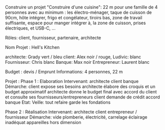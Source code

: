 Construire un projet "Construire d'une cuisine": 22 m pour une famille de 4 personnes avec au minimum : les électro-ménager, taque de cuisson de 90cm, hôte intégrer, frigo et congélateur, tiroirs bas, zone de travail suffisante, espace pour manger intégrer à, la zone de cuisson, prises électriques, et USB-C, ...

Rôles: client, fournisseur, partenaire, architecte

Nom Projet : Hell's Kitchen

architecte: Grady vert / bleu
client: Alex noir / rouge,  Ludivic: blanc
Fournisseur: Chris blanc
Banque: Max noir
Entrepreneur: Laurent blanc

Budget : devis / Emprunt
Informations: 4 personnes, 22 m 

Projet : 
Phase 1 : Elaboration
	Intervenant:
		architecte
		client
		banque
	Démarche:
		client expose ses besoins
		architecte élabore des croquis et un budget approximatif
		architecte donne le budget final avec accord du client et consulte ses fournisseurs/entrepreneurs
		client demande de crédit
		accord banque
	Etat:
		Veille: tout refaire
		garde les fondations
		
		
Phase 2 : Réalisation
	Intervenant:
		architecte
		client
		entrepreneur / fournisseur
	Démarche:
		vide
		plomberie, électricité, carrelage
		éclairage inadéquat
		appareilles hors dimension